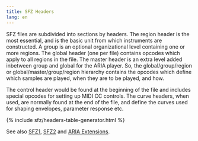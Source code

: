 ```yaml
---
title: SFZ Headers
lang: en
---
```

SFZ files are subdivided into sections by headers. The region header is the most
essential, and is the basic unit from which instruments are constructed. A group
is an optional organizational level containing one or more regions. The global
header (one per file) contains opcodes which apply to all regions in the file.
The master header is an extra level added inbetween group and global for the
ARIA player. So, the global/group/region or global/master/group/region hierarchy
contains the opcodes which define which samples are played, when they are to be
played, and how.

The control header would be found at the beginning of the file and includes
special opcodes for setting up MIDI CC controls. The curve headers, when used,
are normally found at the end of the file, and define the curves used for
shaping envelopes, parameter response etc.

{% include sfz/headers-table-generator.html %}

See also [SFZ1], [SFZ2] and [ARIA Extensions].

[SFZ1]: /misc/sfz1
[SFZ2]: /misc/sfz2
[ARIA Extensions]: /extensions/aria/
